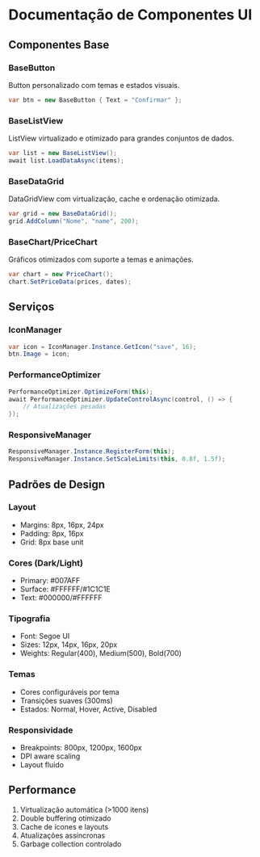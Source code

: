 # Documentação de Componentes UI

## Componentes Base

### BaseButton
Button personalizado com temas e estados visuais.
```csharp
var btn = new BaseButton { Text = "Confirmar" };
```

### BaseListView
ListView virtualizado e otimizado para grandes conjuntos de dados.
```csharp
var list = new BaseListView();
await list.LoadDataAsync(items);
```

### BaseDataGrid
DataGridView com virtualização, cache e ordenação otimizada.
```csharp
var grid = new BaseDataGrid();
grid.AddColumn("Nome", "name", 200);
```

### BaseChart/PriceChart
Gráficos otimizados com suporte a temas e animações.
```csharp
var chart = new PriceChart();
chart.SetPriceData(prices, dates);
```

## Serviços

### IconManager
```csharp
var icon = IconManager.Instance.GetIcon("save", 16);
btn.Image = icon;
```

### PerformanceOptimizer
```csharp
PerformanceOptimizer.OptimizeForm(this);
await PerformanceOptimizer.UpdateControlAsync(control, () => {
    // Atualizações pesadas
});
```

### ResponsiveManager
```csharp
ResponsiveManager.Instance.RegisterForm(this);
ResponsiveManager.Instance.SetScaleLimits(this, 0.8f, 1.5f);
```

## Padrões de Design

### Layout
- Margins: 8px, 16px, 24px
- Padding: 8px, 16px
- Grid: 8px base unit

### Cores (Dark/Light)
- Primary: #007AFF
- Surface: #FFFFFF/#1C1C1E
- Text: #000000/#FFFFFF

### Tipografia
- Font: Segoe UI
- Sizes: 12px, 14px, 16px, 20px
- Weights: Regular(400), Medium(500), Bold(700)

### Temas
- Cores configuráveis por tema
- Transições suaves (300ms)
- Estados: Normal, Hover, Active, Disabled

### Responsividade
- Breakpoints: 800px, 1200px, 1600px
- DPI aware scaling
- Layout fluido

## Performance
1. Virtualização automática (>1000 itens)
2. Double buffering otimizado
3. Cache de ícones e layouts
4. Atualizações assíncronas
5. Garbage collection controlado